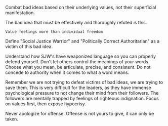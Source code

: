 Combat bad ideas based on their underlying values, not their superficial manifestation.

The bad idea that must be effectively and thoroughly refuted is this.

    Value feelings more than individual freedom 

Define "Social Justice Warrior" and "Politically Correct Authoritarian" as a victim of this bad idea.

Understand how SJW's have weaponized language so you can properly defend yourself.
Don't let others control the meanings of your words.
Choose what you mean, be articulate, precise, and consistent.
Do not concede to authority when it comes to what a word means.

Remember we are not trying to defeat victims of bad ideas, we are trying to save them.
This is very difficult for the leaders, as they have immense psychological pressure to not change their mind from their followers.
The followers are mentally trapped by feelings of righteous indignation. 
Focus on values first, then expose hypocrisy.

Never apologize for offense.
Offense is not yours to give, it can only be taken. 